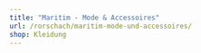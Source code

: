 ```yaml
---
title: "Maritim - Mode & Accessoires"
url: /rorschach/maritim-mode-und-accessoires/
shop: Kleidung
---
```

